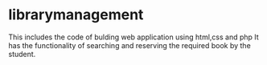 # librarymanagement
This includes the code of bulding web application using html,css and php
It has the functionality of searching and reserving the required book by the student.
